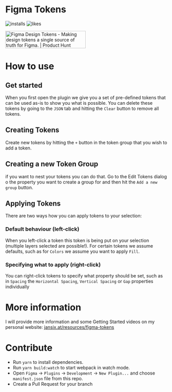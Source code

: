# Figma Tokens

![installs](https://img.shields.io/endpoint?url=https://yuanqing.github.io/figma-plugins-stats/plugin/843461159747178978/installs.json)
![likes](https://img.shields.io/endpoint?url=https://yuanqing.github.io/figma-plugins-stats/plugin/843461159747178978/likes.json)

<a href="https://www.producthunt.com/posts/figma-design-tokens?utm_source=badge-featured&utm_medium=badge&utm_souce=badge-figma-design-tokens" target="_blank"><img src="https://api.producthunt.com/widgets/embed-image/v1/featured.svg?post_id=217712&theme=light" alt="Figma Design Tokens - Making design tokens a single source of truth for Figma. | Product Hunt" style="width: 250px; height: 54px;" width="250" height="54" /></a>

# How to use

## Get started
When you first open the plugin we give you a set of pre-defined tokens that can be used as-is to show you what is possible. You can delete these tokens by going to the `JSON` tab and hitting the `Clear` button to remove all tokens.

## Creating Tokens
Create new tokens by hitting the `+` button in the token group that you wish to add a token.

## Creating a new Token Group
if you want to nest your tokens you can do that. Go to the Edit Tokens dialog o the property you want to create a group for and then hit the `Add a new group` button.

## Applying Tokens
There are two ways how you can apply tokens to your selection:

### Default behaviour (left-click)
When you left-click a token this token is being put on your selection (multiple layers selected are possible!). For certain tokens we assume defaults, such as for `Colors` we assume you want to apply `Fill`.

### Specifying what to apply (right-click)
You can right-click tokens to specify what property should be set, such as in `Spacing` the `Horizontal Spacing`, `Vertical Spacing` or `Gap` properties individually


# More information
I will provide more information and some Getting Started videos on my personal website: [jansix.at/resources/figma-tokens](https://jansix.at/resources/figma-tokens)

# Contribute
* Run `yarn` to install dependencies.
* Run `yarn build:watch` to start webpack in watch mode.
* Open `Figma` -> `Plugins` -> `Development` -> `New Plugin...` and choose `manifest.json` file from this repo.
* Create a Pull Request for your branch
